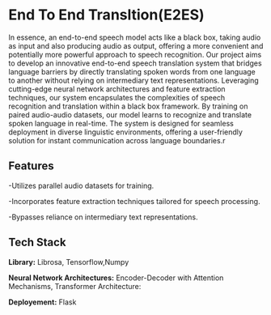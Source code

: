 
# End To End Transltion(E2ES)

In essence, an end-to-end speech model acts like a black box, taking audio as input and  also producing audio as output, offering a more convenient and potentially more powerful approach to speech recognition.
Our project aims to develop an innovative end-to-end speech translation system that bridges language barriers by directly translating spoken words from one language to another without relying on intermediary text representations. 
Leveraging cutting-edge neural network architectures and feature extraction techniques, our system encapsulates the complexities of speech recognition and translation within a black box framework. By training on paired audio-audio datasets, our model learns to recognize and translate spoken language in real-time.
 The system is designed for seamless deployment in diverse linguistic environments, offering a user-friendly solution for instant communication across language boundaries.r


## Features
-Utilizes parallel audio datasets for training.

-Incorporates feature extraction techniques tailored for speech    processing.

-Bypasses reliance on intermediary text representations.


## Tech Stack
**Library:** Librosa, Tensorflow,Numpy 

**Neural Network Architectures:** Encoder-Decoder with Attention Mechanisms, Transformer Architecture:

**Deployement:** Flask

